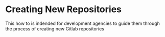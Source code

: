 # Creating New Repositories

This how to is indended for development agencies to guide them through the process of creating new Gitlab repositories

